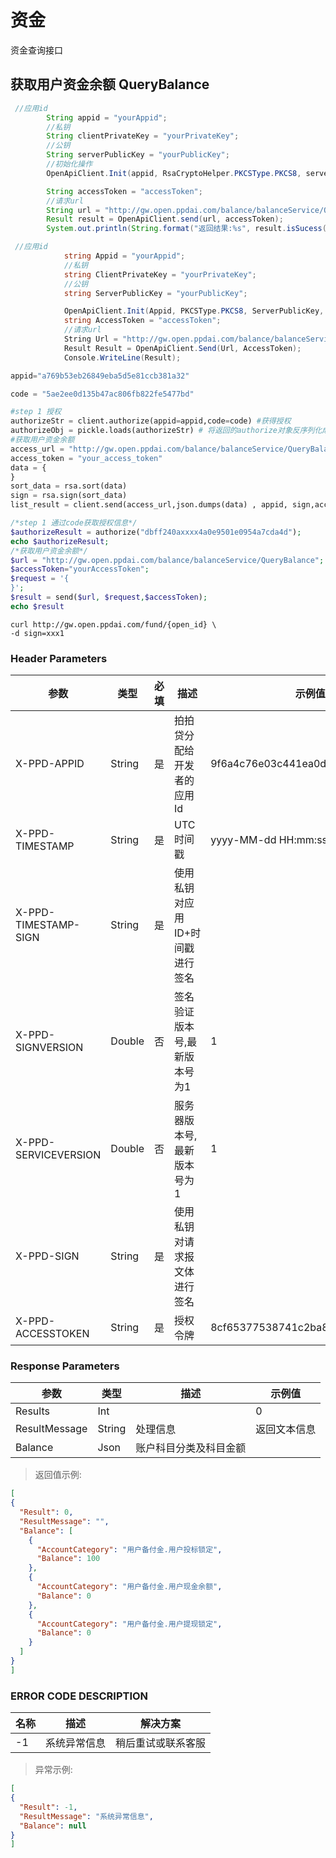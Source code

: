 # 资金
资金查询接口

## 获取用户资金余额 QueryBalance

```java
 //应用id
        String appid = "yourAppid";
        //私钥
        String clientPrivateKey = "yourPrivateKey";
        //公钥
        String serverPublicKey = "yourPublicKey";
        //初始化操作
        OpenApiClient.Init(appid, RsaCryptoHelper.PKCSType.PKCS8, serverPublicKey, clientPrivateKey);

        String accessToken = "accessToken";
        //请求url
        String url = "http://gw.open.ppdai.com/balance/balanceService/QueryBalance";
        Result result = OpenApiClient.send(url, accessToken);
        System.out.println(String.format("返回结果:%s", result.isSucess() ? result.getContext() : result.getErrorMessage()));

```

```csharp
 //应用id
            string Appid = "yourAppid";
            //私钥
            string ClientPrivateKey = "yourPrivateKey";
            //公钥
            string ServerPublicKey = "yourPublicKey";

            OpenApiClient.Init(Appid, PKCSType.PKCS8, ServerPublicKey, ClientPrivateKey);
            string AccessToken = "accessToken";
            //请求url
            String Url = "http://gw.open.ppdai.com/balance/balanceService/QueryBalance";
            Result Result = OpenApiClient.Send(Url, AccessToken);
            Console.WriteLine(Result);
```

```python
appid="a769b53eb26849eba5d5e81ccb381a32"

code = "5ae2ee0d135b47ac806fb822fe5477bd"

#step 1 授权
authorizeStr = client.authorize(appid=appid,code=code) #获得授权
authorizeObj = pickle.loads(authorizeStr) # 将返回的authorize对象反序列化成对象，成功得到 OpenID、AccessToken、RefreshToken、ExpiresIn
#获取用户资金余额
access_url = "http://gw.open.ppdai.com/balance/balanceService/QueryBalance"
access_token = "your_access_token"
data = {
}
sort_data = rsa.sort(data)
sign = rsa.sign(sort_data)
list_result = client.send(access_url,json.dumps(data) , appid, sign,access_token)

```

```php
/*step 1 通过code获取授权信息*/
$authorizeResult = authorize("dbff240axxxx4a0e9501e0954a7cda4d");
echo $authorizeResult;
/*获取用户资金余额*/
$url = "http://gw.open.ppdai.com/balance/balanceService/QueryBalance";
$accessToken="yourAccessToken";
$request = '{
}';
$result = send($url, $request,$accessToken);
echo $result
```

```shell
curl http://gw.open.ppdai.com/fund/{open_id} \
-d sign=xxx1
```

### Header Parameters

参数 | 类型 | 必填 | 描述| 示例值
--------- | ------- | -----------|---------|-------
X-PPD-APPID|	String|	是	|拍拍贷分配给开发者的应用Id	|9f6a4c76e03c441ea0d3b8ff238311a0
X-PPD-TIMESTAMP	|String|	是|	UTC时间戳	|yyyy-MM-dd HH:mm:ss
X-PPD-TIMESTAMP-SIGN	|String	|是	|使用私钥对应用ID+时间戳进行签名|
X-PPD-SIGNVERSION|	Double|	否|	签名验证版本号,最新版本号为1	|1
X-PPD-SERVICEVERSION	|Double|	否|	服务器版本号,最新版本号为1|	1
X-PPD-SIGN	|String	|是	|使用私钥对请求报文体进行签名|
X-PPD-ACCESSTOKEN|	String	|是|	授权令牌|	8cf65377538741c2ba8add2615a22299


### Response Parameters
参数 | 类型 | 描述| 示例值
--------- |  -----------|---------|-------
Results	|Int	|	|0
ResultMessage|	String	|处理信息	|返回文本信息
Balance|	Json	|账户科目分类及科目金额

> 返回值示例:

```json
[
{
  "Result": 0,
  "ResultMessage": "",
  "Balance": [
    {
      "AccountCategory": "用户备付金.用户投标锁定",
      "Balance": 100
    },
    {
      "AccountCategory": "用户备付金.用户现金余额",
      "Balance": 0
    },
    {
      "AccountCategory": "用户备付金.用户提现锁定",
      "Balance": 0
    }
  ]
}
]
```

### ERROR CODE DESCRIPTION
名称|	描述|	解决方案
--------- | ------- | -----------
-1	|系统异常信息	|稍后重试或联系客服
> 异常示例:

```json
[
{
  "Result": -1,
  "ResultMessage": "系统异常信息",
  "Balance": null
}
]
```

